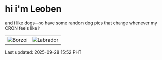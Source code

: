 # hi i'm Leoben

and i like dogs—so have some random dog pics that change whenever my CRON feels like it

|  |  |
|--------|----------|
| ![Borzoi](https://random-dog-vercel.vercel.app/api/random-borzoi?v=1759045960) | ![Labrador](https://random-dog-vercel.vercel.app/api/random-labrador?v=1759045960) |

Last updated: 2025-09-28 15:52 PHT
